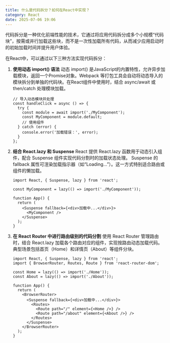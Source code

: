 ```yaml
---
title: 什么是代码拆分？如何在React中实现？
category: React
date: 2025-07-06 19:06
---
```

代码拆分是一种优化前端性能的技术，它通过将应用代码拆分成多个小规模“代码块”，按需或并行加载这些块，而不是一次性加载所有代码，从而减少应用启动时的初始加载时间并提升用户体验。

在React中，可以通过以下三种方法实现代码拆分：

1. **使用动态 import() 语法** 
   动态 import() 是JavaScript的内置特性，允许异步加载模块，返回一个Promise对象。Webpack 等打包工具会自动将动态导入的模块拆分到单独的代码块。在React组件中使用时，结合 async/await 或 then/catch 处理模块加载。
   ```
   // 导入动态模块并处理
   const handleClick = async () => {
     try {
       const module = await import('./MyComponent');
       const MyComponent = module.default;
       // 使用组件
     } catch (error) {
       console.error('加载错误：', error);
     }
   };
   ```

2. **结合 React.lazy 和 Suspense** 
   React 提供 React.lazy 函数用于动态引入组件，配合 Suspense 组件实现代码分割时的加载状态处理。 Suspense 的 fallback 属性可渲染加载指示器（如“Loading...”）。这一方式特别适合路由或组件的懒加载。
   ```
   import React, { Suspense, lazy } from 'react';

   const MyComponent = lazy(() => import('./MyComponent'));

   function App() {
     return (
       <Suspense fallback={<div>加载中...</div>}>
         <MyComponent />
       </Suspense>
     );
   }
   ```

3. **在 React Router 中进行路由级别的代码分割** 
   使用 React Router 管理路由时，结合 React.lazy 加载各个路由对应的组件，实现按路由动态加载代码。典型场景包括首页（Home）和详情页（About）等组件分块。
   ```
   import React, { Suspense, lazy } from 'react';
   import { BrowserRouter, Routes, Route } from 'react-router-dom';

   const Home = lazy(() => import('./Home'));
   const About = lazy(() => import('./About'));

   function App() {
     return (
       <BrowserRouter>
         <Suspense fallback={<div>加载中...</div>}>
           <Routes>
             <Route path="/" element={<Home />} />
             <Route path="/about" element={<About />} />
           </Routes>
         </Suspense>
       </BrowserRouter>
     );
   }
   ```

